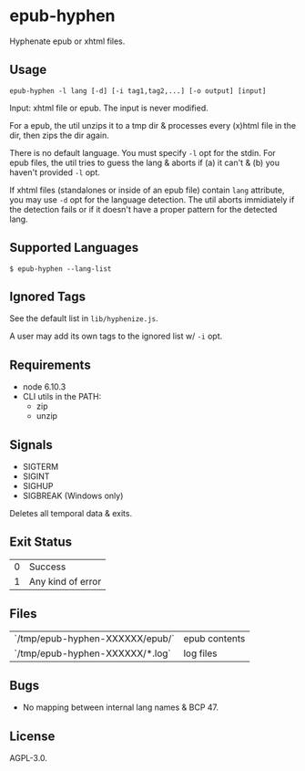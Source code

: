 # epub-hyphen

Hyphenate epub or xhtml files.

## Usage

	epub-hyphen -l lang [-d] [-i tag1,tag2,...] [-o output] [input]

Input: xhtml file or epub. The input is never modified.

For a epub, the util unzips it to a tmp dir & processes every (x)html
file in the dir, then zips the dir again.

There is no default language. You must specify `-l` opt for the
stdin. For epub files, the util tries to guess the lang & aborts if
(a) it can't & (b) you haven't provided `-l` opt.

If xhtml files (standalones or inside of an epub file) contain `lang`
attribute, you may use `-d` opt for the language detection. The util
aborts immidiately if the detection fails or if it doesn't have a
proper pattern for the detected lang.

## Supported Languages

	$ epub-hyphen --lang-list

## Ignored Tags

See the default list in `lib/hyphenize.js`.

A user may add its own tags to the ignored list w/ `-i` opt.

## Requirements

* node 6.10.3
* CLI utils in the PATH:
  - zip
  - unzip

## Signals

* SIGTERM
* SIGINT
* SIGHUP
* SIGBREAK (Windows only)

Deletes all temporal data & exits.

## Exit Status

<table>
<tbody>

<tr>
<td>0</td>
<td>Success</td>
</tr>

<tr>
<td>1</td>
<td>Any kind of error</td>
</tr>

</tbody>
</table>

## Files

<table>
<tbody>

<tr>
<td>`/tmp/epub-hyphen-XXXXXX/epub/`</td>
<td>epub contents</td>
</tr>

<tr>
<td>`/tmp/epub-hyphen-XXXXXX/*.log`</td>
<td>log files</td>
</tr>

</tbody>
</table>

## Bugs

* No mapping between internal lang names & BCP 47.

## License

AGPL-3.0.

